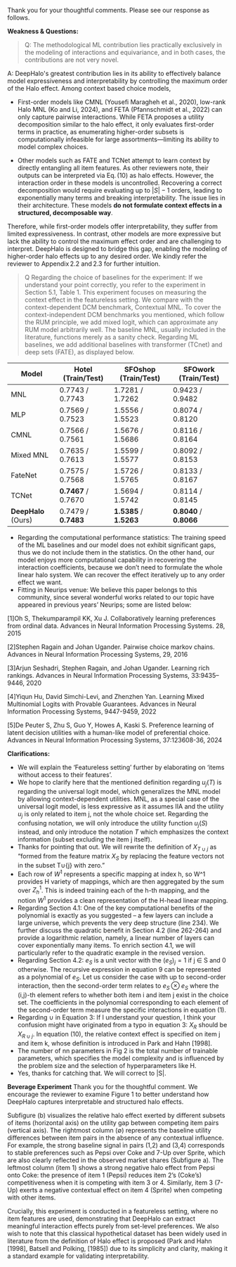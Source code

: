 Thank you for your thoughtful comments. Please see our response as follows.

**Weakness & Questions:**
> Q: The methodological ML contribution lies practically exclusively in the modeling of interactions and equivariance, and in both cases, the contributions are not very novel.

A: DeepHalo's greatest contribution lies in its ability to effectively balance model expressiveness and interpretability by controlling the maximum order of the Halo effect. Among context based choice models, 

- First-order models like CMNL (Yousefi Maragheh et al., 2020), low-rank Halo MNL (Ko and Li, 2024), and FETA (Pfannschmidt et al., 2022) can only capture pairwise interactions. While FETA proposes a utility decomposition similar to the halo effect, it only evaluates first-order terms in practice, as enumerating higher-order subsets is computationally infeasible for large assortments—limiting its ability to model complex choices.

- Other models such as FATE and TCNet attempt to learn context by directly entangling all item features. As other reviewers note, their outputs can be interpreted via Eq. (10) as halo effects. However, the interaction order in these models is uncontrolled. Recovering a correct decomposition would require evaluating up to $|S|-1$ orders, leading to exponentially many terms and breaking interpretability. The issue lies in their architecture. These models **do not formulate context effects in a structured, decomposable way**.

Therefore, while first-order models offer interpretability, they suffer from limited expressiveness. In contrast, other models are more expressive but lack the ability to control the maximum effect order and are challenging to interpret. DeepHalo is designed to bridge this gap, enabling the modeling of higher-order halo effects up to any desired order. We kindly refer the reviewer to Appendix 2.2 and 2.3 for further intuition.

> Q
Regarding the choice of baselines for the experiment: If we understand your point correctly, you refer to the experiment in Section 5.1, Table 1. This experiment focuses on measuring the context effect in the featureless setting. We compare with the context-dependent DCM benchmark, Contextual MNL. To cover the context-independent DCM benchmarks you mentioned, which follow the RUM principle, we add mixed logit, which can approximate any RUM model arbitrarily well. The baseline MNL, usually included in the literature, functions merely as a sanity check. Regarding ML baselines, we add additional baselines with transformer (TCnet) and deep sets (FATE), as displayed below.

| Model         | Hotel (Train/Test) | SFOshop (Train/Test) | SFOwork (Train/Test) |
|---------------|--------------------|------------------------|-----------------------|
| MNL           | 0.7743 / 0.7743    | 1.7281 / 1.7262        | 0.9423 / 0.9482       |
| MLP           | 0.7569 / 0.7523    | 1.5556 / 1.5523        | 0.8074 / 0.8120       |
| CMNL          | 0.7566 / 0.7561    | 1.5676 / 1.5686        | 0.8116 / 0.8164       |
| Mixed MNL     | 0.7635 / 0.7613    | 1.5599 / 1.5577        | 0.8092 / 0.8153       |
| FateNet       | 0.7575 / 0.7568    | 1.5726 / 1.5765        | 0.8133 / 0.8167       |
| TCNet         | **0.7467** / 0.7670| 1.5694 / 1.5742        | 0.8114 / 0.8145       |
| **DeepHalo** (Ours) | 0.7479 / **0.7483** | **1.5385** / **1.5263** | **0.8040** / **0.8066** |


- Regarding the computational performance statistics: The training speed of the ML baselines and our model does not exhibit significant gaps, thus we do not include them in the statistics. On the other hand, our model enjoys more computational capability in recovering the interaction coefficients, because we don’t need to formulate the whole linear halo system. We can recover the effect iteratively up to any order effect we want.
- Fitting in Neurips venue: We believe this paper belongs to this community, since several wonderful works related to our topic have appeared in previous years’ Neurips; some are listed below:

[1]Oh S, Thekumparampil KK, Xu J. Collaboratively learning preferences from ordinal data. Advances in Neural Information Processing Systems. 28, 2015

[2]Stephen Ragain and Johan Ugander. Pairwise choice markov chains. Advances in Neural Information Processing Systems, 29, 2016

[3]Arjun Seshadri, Stephen Ragain, and Johan Ugander. Learning rich rankings. Advances in Neural Information Processing Systems, 33:9435–9446, 2020

[4]Yiqun Hu, David Simchi-Levi, and Zhenzhen Yan. Learning Mixed Multinomial Logits with Provable Guarantees. Advances in Neural Information Processing Systems, 9447-9459, 2022

[5]De Peuter S, Zhu S, Guo Y, Howes A, Kaski S. Preference learning of latent decision utilities with a human-like model of preferential choice. Advances in Neural Information Processing Systems, 37:123608-36, 2024


**Clarifications:**
- We will explain the ‘Featureless setting’ further by elaborating on ‘items without access to their features’.
- We hope to clarify here that the mentioned definition regarding $u_j(T)$ is regarding the universal logit model, which generalizes the MNL model by allowing context-dependent utilities. MNL, as a special case of the universal logit model, is less expressive as it assumes IIA and the utility $u_j$ is only related to item j, not the whole choice set. Regarding the confusing notation, we will only introduce the utility function $u_j(S)$ instead, and only introduce the notation $T$ which emphasizes the context information (subset excluding the item j itself).
- Thanks for pointing that out. We will rewrite the definition of $X_{T∪{j}}$ as “formed from the feature matrix $X_S$ by replacing the feature vectors not in the subset T∪{j} with zero.”
- Each row of $W^1$ represents a specific mapping at index h, so W^1 provides H variety of mappings, which are then aggregated by the sum over $Z_h^1$. This is indeed training each of the h-th mapping, and the notion $W^1$ provides a clean representation of the H-head linear mapping. 
- Regarding Section 4.1: One of the key computational benefits of the polynomial is exactly as you suggested – a few layers can include a large universe, which prevents the very deep structure (line 234). We further discuss the quadratic benefit in Section 4.2 (line 262-264) and provide a logarithmic relation, namely, a linear number of layers can cover exponentially many items. To enrich section 4.1, we will particularly refer to the quadratic example in the revised version.
- Regarding Section 4.2: $e_S$ is a unit vector with the $(e_S)_j = 1$ if j ∈ S and 0 otherwise. The recursive expression in equation 9 can be represented as a polynomial of $e_S$. Let us consider the case with up to second-order interaction, then the second-order term relates to $e_S \otimes e_S$ where the (i,j)-th element refers to whether both item i and item j exist in the choice set. The coefficients in the polynomial corresponding to each element of the second-order term measure the specific interactions in equation (1).
- Regarding $\cup$ in Equation 3: If I understand your question, I think your confusion might have originated from a typo in equation 3: $X_R$ should be $X_{R∪{j}}$. In equation (10), the relative context effect is specified on item j and item k, whose definition is introduced in Park and Hahn [1998].
- The number of nn parameters in Fig 2 is the total number of trainable parameters, which specifies the model complexity and is influenced by the problem size and the selection of hyperparameters like H.
- Yes, thanks for catching that. We will correct to |S|.


**Beverage Experiment**
Thank you for the thoughtful comment. We encourage the reviewer to examine Figure 1 to better understand how DeepHalo captures interpretable and structured halo effects.

Subfigure (b) visualizes the relative halo effect exerted by different subsets of items (horizontal axis) on the utility gap between competing item pairs (vertical axis). The rightmost column (∅) represents the baseline utility differences between item pairs in the absence of any contextual influence. For example, the strong baseline signal in pairs (1,2) and (3,4) corresponds to stable preferences such as Pepsi over Coke and 7-Up over Sprite, which are also clearly reflected in the observed market shares (Subfigure a). The leftmost column (item 1) shows a strong negative halo effect from Pepsi onto Coke: the presence of item 1 (Pepsi) reduces item 2’s (Coke’s) competitiveness when it is competing with item 3 or 4. Similarly, item 3 (7-Up) exerts a negative contextual effect on item 4 (Sprite) when competing with other items.

Crucially, this experiment is conducted in a featureless setting, where no item features are used, demonstrating that DeepHalo can extract meaningful interaction effects purely from set-level preferences. We also wish to note that this classical hypothetical dataset has been widely used in literature from the definition of Halo effect is proposed (Park and Hahn [1998], Batsell and Polking, [1985]) due to its simplicity and clarity, making it a standard example for validating interpretability. 

